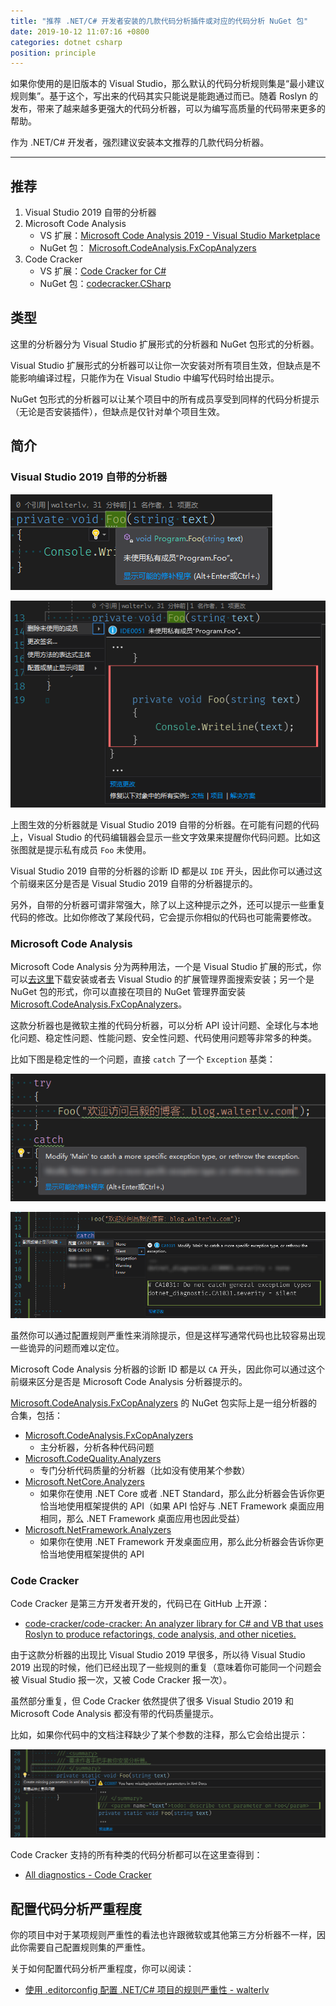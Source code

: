 ```yaml
---
title: "推荐 .NET/C# 开发者安装的几款代码分析插件或对应的代码分析 NuGet 包"
date: 2019-10-12 11:07:16 +0800
categories: dotnet csharp
position: principle
---
```


如果你使用的是旧版本的 Visual Studio，那么默认的代码分析规则集是“最小建议规则集”。基于这个，写出来的代码其实只能说是能跑通过而已。随着 Roslyn 的发布，带来了越来越多更强大的代码分析器，可以为编写高质量的代码带来更多的帮助。

作为 .NET/C# 开发者，强烈建议安装本文推荐的几款代码分析器。

---

<div id="toc"></div>

## 推荐

1. Visual Studio 2019 自带的分析器
1. Microsoft Code Analysis
    - VS 扩展：[Microsoft Code Analysis 2019 - Visual Studio Marketplace](https://marketplace.visualstudio.com/items?itemName=VisualStudioPlatformTeam.MicrosoftCodeAnalysis2019)
    - NuGet 包： [Microsoft.CodeAnalysis.FxCopAnalyzers](https://www.nuget.org/packages/Microsoft.CodeAnalysis.FxCopAnalyzers)
1. Code Cracker
    - VS 扩展：[Code Cracker for C#](https://marketplace.visualstudio.com/items?itemName=GiovanniBassi-MVP.CodeCrackerforC)
    - NuGet 包：[codecracker.CSharp](https://www.nuget.org/packages/codecracker.CSharp/)

## 类型

这里的分析器分为 Visual Studio 扩展形式的分析器和 NuGet 包形式的分析器。

Visual Studio 扩展形式的分析器可以让你一次安装对所有项目生效，但缺点是不能影响编译过程，只能作为在 Visual Studio 中编写代码时给出提示。

NuGet 包形式的分析器可以让某个项目中的所有成员享受到同样的代码分析提示（无论是否安装插件），但缺点是仅针对单个项目生效。

## 简介

### Visual Studio 2019 自带的分析器

![重构提示](/static/posts/2019-10-12-10-19-55.png)

![IDE0051](/static/posts/2019-10-12-10-20-39.png)

上图生效的分析器就是 Visual Studio 2019 自带的分析器。在可能有问题的代码上，Visual Studio 的代码编辑器会显示一些文字效果来提醒你代码问题。比如这张图就是提示私有成员 `Foo` 未使用。

Visual Studio 2019 自带的分析器的诊断 ID 都是以 `IDE` 开头，因此你可以通过这个前缀来区分是否是 Visual Studio 2019 自带的分析器提示的。

另外，自带的分析器可谓非常强大，除了以上这种提示之外，还可以提示一些重复代码的修改。比如你修改了某段代码，它会提示你相似的代码也可能需要修改。

### Microsoft Code Analysis

Microsoft Code Analysis 分为两种用法，一个是 Visual Studio 扩展的形式，你可以[去这里](https://marketplace.visualstudio.com/items?itemName=VisualStudioPlatformTeam.MicrosoftCodeAnalysis2019)下载安装或者去 Visual Studio 的扩展管理界面搜索安装；另一个是 NuGet 包的形式，你可以直接在项目的 NuGet 管理界面安装 [Microsoft.CodeAnalysis.FxCopAnalyzers](https://www.nuget.org/packages/Microsoft.CodeAnalysis.FxCopAnalyzers)。

这款分析器也是微软主推的代码分析器，可以分析 API 设计问题、全球化与本地化问题、稳定性问题、性能问题、安全性问题、代码使用问题等非常多的种类。

比如下图是稳定性的一个问题，直接 `catch` 了一个 `Exception` 基类：

![catch](/static/posts/2019-10-12-10-35-47.png)

![配置提示](/static/posts/2019-10-12-10-35-56.png)

虽然你可以通过配置规则严重性来消除提示，但是这样写通常代码也比较容易出现一些诡异的问题而难以定位。

Microsoft Code Analysis 分析器的诊断 ID 都是以 `CA` 开头，因此你可以通过这个前缀来区分是否是 Microsoft Code Analysis 分析器提示的。

[Microsoft.CodeAnalysis.FxCopAnalyzers](https://www.nuget.org/packages/Microsoft.CodeAnalysis.FxCopAnalyzers) 的 NuGet 包实际上是一组分析器的合集，包括：

- [Microsoft.CodeAnalysis.FxCopAnalyzers](https://www.nuget.org/packages/Microsoft.CodeAnalysis.FxCopAnalyzers)
    - 主分析器，分析各种代码问题
- [Microsoft.CodeQuality.Analyzers](https://www.nuget.org/packages/Microsoft.CodeQuality.Analyzers)
    - 专门分析代码质量的分析器（比如没有使用某个参数）
- [Microsoft.NetCore.Analyzers](https://www.nuget.org/packages/Microsoft.NetCore.Analyzers)
    - 如果你在使用 .NET Core 或者 .NET Standard，那么此分析器会告诉你更恰当地使用框架提供的 API（如果 API 恰好与 .NET Framework 桌面应用相同，那么 .NET Framework 桌面应用也因此受益）
- [Microsoft.NetFramework.Analyzers](https://www.nuget.org/packages/Microsoft.NetFramework.Analyzers)
    - 如果你在使用 .NET Framework 开发桌面应用，那么此分析器会告诉你更恰当地使用框架提供的 API

### Code Cracker

Code Cracker 是第三方开发者开发的，代码已在 GitHub 上开源：

- [code-cracker/code-cracker: An analyzer library for C# and VB that uses Roslyn to produce refactorings, code analysis, and other niceties.](https://github.com/code-cracker/code-cracker)

由于这款分析器的出现比 Visual Studio 2019 早很多，所以待 Visual Studio 2019 出现的时候，他们已经出现了一些规则的重复（意味着你可能同一个问题会被 Visual Studio 报一次，又被 Code Cracker 报一次）。

虽然部分重复，但 Code Cracker 依然提供了很多 Visual Studio 2019 和 Microsoft Code Analysis 都没有带的代码质量提示。

比如，如果你代码中的文档注释缺少了某个参数的注释，那么它会给出提示：

![CC0097](/static/posts/2019-10-12-10-43-03.png)

Code Cracker 支持的所有种类的代码分析都可以在这里查得到：

- [All diagnostics - Code Cracker](http://code-cracker.github.io/diagnostics.html)

## 配置代码分析严重程度

你的项目中对于某项规则严重性的看法也许跟微软或其他第三方分析器不一样，因此你需要自己配置规则集的严重性。

关于如何配置代码分析严重程度，你可以阅读：

- [使用 .editorconfig 配置 .NET/C# 项目的规则严重性 - walterlv](/post/use-editor-config-file-to-config-diagnostic-severities)
